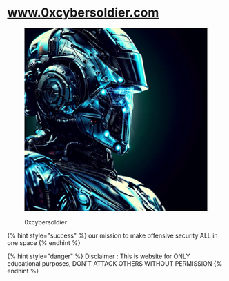 # www.0xcybersoldier.com

<figure><img src=".gitbook/assets/0xcybersoldier.jfif" alt=""><figcaption><p>0xcybersoldier</p></figcaption></figure>



{% hint style="success" %}
our mission to make offensive security ALL in one space
{% endhint %}



{% hint style="danger" %}
Disclaimer : This is website for ONLY educational purposes, DON\`T ATTACK OTHERS WITHOUT PERMISSION
{% endhint %}

